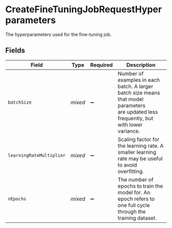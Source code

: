 # CreateFineTuningJobRequestHyperparameters

The hyperparameters used for the fine-tuning job.


## Fields

| Field                                                                                                                                    | Type                                                                                                                                     | Required                                                                                                                                 | Description                                                                                                                              |
| ---------------------------------------------------------------------------------------------------------------------------------------- | ---------------------------------------------------------------------------------------------------------------------------------------- | ---------------------------------------------------------------------------------------------------------------------------------------- | ---------------------------------------------------------------------------------------------------------------------------------------- |
| `batchSize`                                                                                                                              | *mixed*                                                                                                                                  | :heavy_minus_sign:                                                                                                                       | Number of examples in each batch. A larger batch size means that model parameters<br/>are updated less frequently, but with lower variance.<br/> |
| `learningRateMultiplier`                                                                                                                 | *mixed*                                                                                                                                  | :heavy_minus_sign:                                                                                                                       | Scaling factor for the learning rate. A smaller learning rate may be useful to avoid<br/>overfitting.<br/>                               |
| `nEpochs`                                                                                                                                | *mixed*                                                                                                                                  | :heavy_minus_sign:                                                                                                                       | The number of epochs to train the model for. An epoch refers to one full cycle <br/>through the training dataset.<br/>                   |